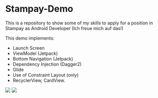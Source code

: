# Stampay-Demo
This is a repository to show some of my skills to apply for a position in Stampay as Android Developer (Ich freue mich auf das!)

This demo implements:
- Launch Screen
- ViewModel (Jetpack)
- Bottom Navigation (Jetpack)
- Dependency Injection (Dagger2)
- Glide
- Use of Constraint Layout (only)
- RecyclerView, CardView.



![](stampay-kleine-demo01.gif)
![](stampay-kleine-demo02.gif)

